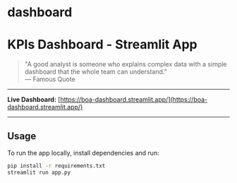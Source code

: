 # dashboard

# KPIs Dashboard - Streamlit App

> "A good analyst is someone who explains complex data with a simple dashboard that the whole team can understand."  
> — Famous Quote

---

**Live Dashboard:** [https://boa-dashboard.streamlit.app/](https://boa-dashboard.streamlit.app/)

---

## Usage

To run the app locally, install dependencies and run:

```bash
pip install -r requirements.txt
streamlit run app.py
